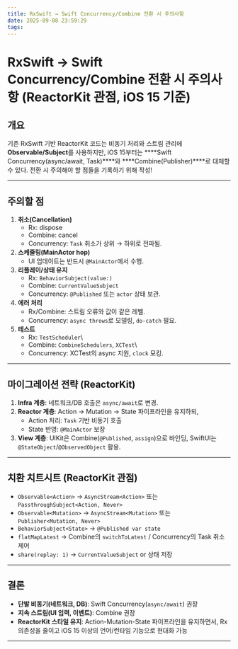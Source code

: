 ```yaml
---
title: RxSwift → Swift Concurrency/Combine 전환 시 주의사항
date: 2025-09-08 23:59:29
tags:
---
```


# RxSwift → Swift Concurrency/Combine 전환 시 주의사항 (ReactorKit 관점, iOS 15 기준)

## 개요
기존 RxSwift 기반 ReactorKit 코드는 비동기 처리와 스트림 관리에 ****Observable/Subject****를 사용하지만, iOS 15부터는 ****Swift Concurrency(async/await, Task)****와 ****Combine(Publisher)****로 대체할 수 있다. 전환 시 주의해야 할 점들을 기록하기 위해 작성!

------------------------------------------------------------------------

## 주의할 점

1. ****취소(Cancellation)****
   - Rx: dispose
   - Combine: cancel
   - Concurrency: `Task` 취소가 상위 → 하위로 전파됨.
2. ****스케줄링(MainActor hop)****
   - UI 업데이트는 반드시 `@MainActor`에서 수행.
3. ****리플레이/상태 유지****
   - Rx: `BehaviorSubject(value:)`
   - Combine: `CurrentValueSubject`
   - Concurrency: `@Published` 또는 `actor` 상태 보관.
4. ****에러 처리****
   - Rx/Combine: 스트림 오류와 값이 같은 레벨.
   - Concurrency: `async throws`로 모델링, `do-catch` 필요.
5. ****테스트****
   - Rx: `TestScheduler`\
   - Combine: `CombineSchedulers`, `XCTest`\
   - Concurrency: XCTest의 async 지원, `clock` 모킹.

------------------------------------------------------------------------

## 마이그레이션 전략 (ReactorKit)

1. ****Infra 계층****: 네트워크/DB 호출은 `async/await`로 변경.
2. ****Reactor 계층****: Action → Mutation → State 파이프라인을 유지하되,
   - Action 처리: `Task` 기반 비동기 호출
   - State 반영: `@MainActor` 보장
3. ****View 계층****: UIKit은 Combine(`@Published`, `assign`)으로 바인딩,
   SwiftUI는 `@StateObject`/`@ObservedObject` 활용.

------------------------------------------------------------------------

## 치환 치트시트 (ReactorKit 관점)

- `Observable<Action>` → `AsyncStream<Action>` 또는 `PassthroughSubject<Action, Never>`
- `Observable<Mutation>` → `AsyncStream<Mutation>` 또는 `Publisher<Mutation, Never>`
- `BehaviorSubject<State>` → `@Published var state`
- `flatMapLatest` → Combine의 `switchToLatest` / Concurrency의 Task
  취소 제어
- `share(replay: 1)` → `CurrentValueSubject` or 상태 저장

------------------------------------------------------------------------

## 결론
- ****단발 비동기(네트워크, DB)****: Swift Concurrency(`async/await`) 권장
- ****지속 스트림(UI 입력, 이벤트)****: Combine 권장
- ****ReactorKit 스타일 유지****: Action-Mutation-State 파이프라인을
  유지하면서, Rx 의존성을 줄이고 iOS 15 이상의 언어/런타임 기능으로
  현대화 가능

------------------------------------------------------------------------
